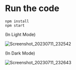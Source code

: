 # Run the code

```
npm install
npm start
```
(In Light Mode)

![Screenshot_20230711_232542](https://github.com/vermasaurav/NotesApp/assets/104684403/c9b79273-ad77-47d0-bc84-f5673e7fb5f9)


(In Dark Mode)

![Screenshot_20230711_232643](https://github.com/vermasaurav/NotesApp/assets/104684403/bba31059-2411-4ee2-b703-9283eecca30d)

